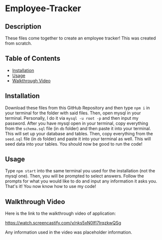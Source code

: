 # Employee-Tracker
## Description
These files come together to create an employee tracker! This was created from scratch.

## Table of Contents
- [Installation](#installation)
- [Usage](#usage)
- [Walkthrough Video](#walkthrough-video)


## Installation
Download these files from this GitHub Repository and then type `npm i` in your terminal for the folder with said files. Then, open mysql in your terminal. Personally, I do it via `mysql -u root -p` and then input my password. After you have mysql open in your terminal, copy everything from the `schema.sql` file (in `db` folder) and then paste it into your terminal. This will set up your database and tables. Then, copy everything from the `seed.sql` file (in `db` folder) and paste it into your terminal as well. This will seed data into your tables. You should now be good to run the code!

## Usage
Type `npm start` into the same terminal you used for the installation (not the mysql one). Then, you will be prompted to select answers. Follow the prompts for what you would like to do and input any information it asks you. That's it! You now know how to use my code!

## Walkthrough Video
Here is the link to the walkthrough video of application:

<a href="https://watch.screencastify.com/v/nks5xN0lfl7IrqzkwQSg">https://watch.screencastify.com/v/nks5xN0lfl7IrqzkwQSg</a>

Any information used in the video was placeholder information.